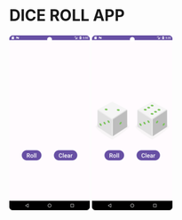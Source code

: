 # DICE ROLL APP
![Captura de pantalla sin iniciar](/images/stopped_app.png) 
![Captura de pantalla iniciada](/images/runned_app.png)